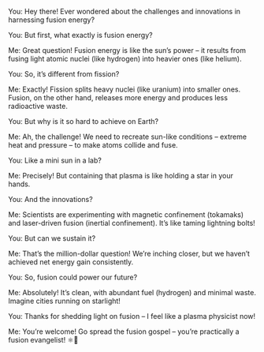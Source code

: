 You: Hey there! Ever wondered about the challenges and innovations in harnessing fusion energy?

You: But first, what exactly is fusion energy?

Me: Great question! Fusion energy is like the sun’s power – it results from fusing light atomic nuclei (like hydrogen) into heavier ones (like helium).

You: So, it’s different from fission?

Me: Exactly! Fission splits heavy nuclei (like uranium) into smaller ones. Fusion, on the other hand, releases more energy and produces less radioactive waste.

You: But why is it so hard to achieve on Earth?

Me: Ah, the challenge! We need to recreate sun-like conditions – extreme heat and pressure – to make atoms collide and fuse.

You: Like a mini sun in a lab?

Me: Precisely! But containing that plasma is like holding a star in your hands.

You: And the innovations?

Me: Scientists are experimenting with magnetic confinement (tokamaks) and laser-driven fusion (inertial confinement). It’s like taming lightning bolts!

You: But can we sustain it?

Me: That’s the million-dollar question! We’re inching closer, but we haven’t achieved net energy gain consistently.

You: So, fusion could power our future?

Me: Absolutely! It’s clean, with abundant fuel (hydrogen) and minimal waste. Imagine cities running on starlight!

You: Thanks for shedding light on fusion – I feel like a plasma physicist now!

Me: You’re welcome! Go spread the fusion gospel – you’re practically a fusion evangelist! ⚛️🌟
